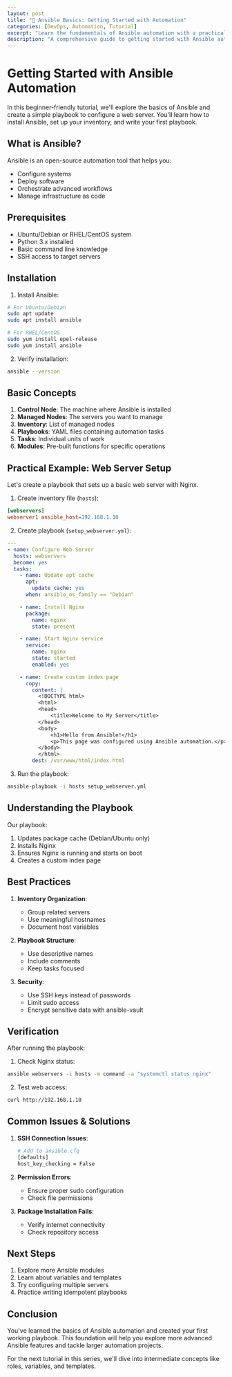 ```yaml
---
layout: post
title: "🎯 Ansible Basics: Getting Started with Automation"
categories: [DevOps, Automation, Tutorial]
excerpt: "Learn the fundamentals of Ansible automation with a practical example of configuring web servers. Perfect for beginners starting with infrastructure as code."
description: "A comprehensive guide to getting started with Ansible automation, including installation, inventory management, and your first playbook. Features a practical example of configuring a basic web server."
---
```



# Getting Started with Ansible Automation

In this beginner-friendly tutorial, we'll explore the basics of Ansible and create a simple playbook to configure a web server. You'll learn how to install Ansible, set up your inventory, and write your first playbook.

## What is Ansible?

Ansible is an open-source automation tool that helps you:
- Configure systems
- Deploy software
- Orchestrate advanced workflows
- Manage infrastructure as code

## Prerequisites

- Ubuntu/Debian or RHEL/CentOS system
- Python 3.x installed
- Basic command line knowledge
- SSH access to target servers

## Installation

1. Install Ansible:
```bash
# For Ubuntu/Debian
sudo apt update
sudo apt install ansible

# For RHEL/CentOS
sudo yum install epel-release
sudo yum install ansible
```

2. Verify installation:
```bash
ansible --version
```

## Basic Concepts

1. **Control Node**: The machine where Ansible is installed
2. **Managed Nodes**: The servers you want to manage
3. **Inventory**: List of managed nodes
4. **Playbooks**: YAML files containing automation tasks
5. **Tasks**: Individual units of work
6. **Modules**: Pre-built functions for specific operations

## Practical Example: Web Server Setup

Let's create a playbook that sets up a basic web server with Nginx.

1. Create inventory file (`hosts`):
```ini
[webservers]
webserver1 ansible_host=192.168.1.10
```

2. Create playbook (`setup_webserver.yml`):
```yaml
---
- name: Configure Web Server
  hosts: webservers
  become: yes
  tasks:
    - name: Update apt cache
      apt:
        update_cache: yes
      when: ansible_os_family == "Debian"

    - name: Install Nginx
      package:
        name: nginx
        state: present

    - name: Start Nginx service
      service:
        name: nginx
        state: started
        enabled: yes

    - name: Create custom index page
      copy:
        content: |
          <!DOCTYPE html>
          <html>
          <head>
              <title>Welcome to My Server</title>
          </head>
          <body>
              <h1>Hello from Ansible!</h1>
              <p>This page was configured using Ansible automation.</p>
          </body>
          </html>
        dest: /var/www/html/index.html
```

3. Run the playbook:
```bash
ansible-playbook -i hosts setup_webserver.yml
```

## Understanding the Playbook

Our playbook:
1. Updates package cache (Debian/Ubuntu only)
2. Installs Nginx
3. Ensures Nginx is running and starts on boot
4. Creates a custom index page

## Best Practices

1. **Inventory Organization**:
   - Group related servers
   - Use meaningful hostnames
   - Document host variables

2. **Playbook Structure**:
   - Use descriptive names
   - Include comments
   - Keep tasks focused

3. **Security**:
   - Use SSH keys instead of passwords
   - Limit sudo access
   - Encrypt sensitive data with ansible-vault

## Verification

After running the playbook:
1. Check Nginx status:
```bash
ansible webservers -i hosts -m command -a "systemctl status nginx"
```

2. Test web access:
```bash
curl http://192.168.1.10
```

## Common Issues & Solutions

1. **SSH Connection Issues**:
   ```bash
   # Add to ansible.cfg
   [defaults]
   host_key_checking = False
   ```

2. **Permission Errors**:
   - Ensure proper sudo configuration
   - Check file permissions

3. **Package Installation Fails**:
   - Verify internet connectivity
   - Check repository access

## Next Steps

1. Explore more Ansible modules
2. Learn about variables and templates
3. Try configuring multiple servers
4. Practice writing idempotent playbooks

## Conclusion

You've learned the basics of Ansible automation and created your first working playbook. This foundation will help you explore more advanced Ansible features and tackle larger automation projects.

For the next tutorial in this series, we'll dive into intermediate concepts like roles, variables, and templates.
